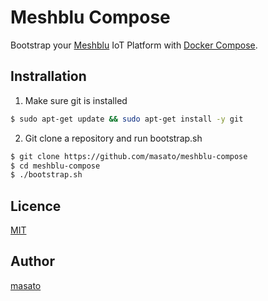 # Meshblu Compose

Bootstrap your [Meshblu](https://github.com/octoblu/meshblu/) IoT Platform with [Docker Compose](https://github.com/docker/compose). 

## Instrallation

1. Make sure git is installed

```sh
$ sudo apt-get update && sudo apt-get install -y git
```

2. Git clone a repository and run bootstrap.sh

```sh
$ git clone https://github.com/masato/meshblu-compose
$ cd meshblu-compose
$ ./bootstrap.sh
```

## Licence

[MIT](https://github.com/tcnksm/tool/blob/master/LICENCE)

## Author

[masato](https://github.com/masato)

